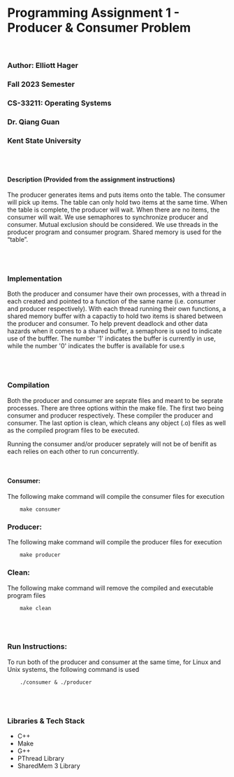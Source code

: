 # Programming Assignment 1 - Producer & Consumer Problem

<br>

### Author: Elliott Hager
### Fall 2023 Semester
### CS-33211: Operating Systems
### Dr. Qiang Guan
### Kent State University

<br><br>

#### Description (Provided from the assignment instructions)
The producer generates items and puts items onto the table. The consumer will pick up items. The table can only hold two items at the same time. When the table is complete, the producer will wait. When there are no items, the consumer will wait. We use semaphores to synchronize producer and consumer.  Mutual exclusion should be considered. We use threads in the producer program and consumer program. Shared memory is used for the “table”.


<br><br>


### Implementation

Both the producer and consumer have their own processes, with a thread in each created and pointed to a function of the same name (i.e. consumer and producer respectively). With each thread running their own functions, a shared memory buffer with a capactiy to hold two items is shared between the producer and consumer. To help prevent deadlock and other data hazards when it comes to a shared buffer, a semaphore is used to indicate use of the bufffer. The number '1' indicates the buffer is currently in use, while the number '0' indicates the buffer is available for use.s


<br><br>

### Compilation
Both the producer and consumer are seprate files and meant to be seprate processes. There are three options within the make file. The first two being consumer and producer respectively. These compiler the producer and consumer. The last option is clean, which cleans any object (.o) files as well as the compiled program files to be executed. 

Running the consumer and/or producer seprately will not be of benifit as each relies on each other to run concurrently.

<br>

#### Consumer:
The following make command will compile the consumer files for execution
```
    make consumer
```

### Producer:
The following make command will compile the producer files for execution
```
    make producer
```

### Clean:
The following make command will remove the compiled and executable program files
```
    make clean
```

<br><br>

### Run Instructions:
To run both of the producer and consumer at the same time, for Linux and Unix systems, the following command is used
```
    ./consumer & ./producer
```



<br><br>

### Libraries & Tech Stack
* C++
* Make
* G++
* PThread Library
* SharedMem 3 Library
